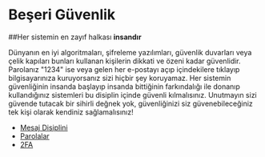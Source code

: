 # Beşeri Güvenlik

##Her sistemin en zayıf halkası **insandır**

Dünyanın en iyi algoritmaları, şifreleme yazılımları, güvenlik duvarları veya çelik kapıları bunları kullanan kişilerin dikkati ve özeni kadar güvenlidir. Parolanız "1234" ise veya gelen her e-postayı açıp içindekilere tıklayıp bilgisayarınıza kuruyorsanız sizi hiçbir şey koruyamaz. Her sistemin güvenliğinin insanda başlayıp insanda bittiğinin farkındalığı ile donanıp kullandığınız sistemleri bu disiplin içinde güvenli kılmalısınız. Unutmayın sizi güvende tutacak bir sihirli değnek yok, güvenliğinizi siz güvenebileceğiniz tek kişi olarak kendiniz sağlamalısınız!

* [Mesaj Disiplini](https://guvenlik.oyd.org.tr/human_security/message_hygiene.html)
* [Parolalar](https://guvenlik.oyd.org.tr/human_security/passwords.html)
* [2FA](https://guvenlik.oyd.org.tr/human_security/2fa.html)
